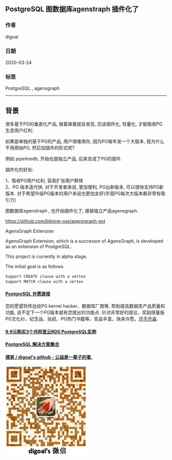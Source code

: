 ## PostgreSQL 图数据库agenstraph 插件化了  
        
### 作者                                                                        
digoal                                                                                                                 
                          
### 日期                                                                                                                 
2020-03-24                                                                                                             
                                                                                                                 
### 标签                                                                                                                 
PostgreSQL , agensgraph   
                     
----               
                          
## 背景      
很多基于PG的垂直化产品, 做着做着就会发现, 应该插件化, 轻量化, 才能吸收PG生态用户红利.   
  
如果是单独的基于PG的产品, 用户很难用你, 因为PG每年发一个大版本, 我为什么不用原始PG, 然后加插件的形式呢?  
  
例如 pipelinedb, 开始也是独立产品, 后来变成了PG的插件.  
  
插件化的好处:  
  
1、吸收PG用户红利, 容易扩张用户群体  
2、PG 版本迭代快, 对于开发者来说, 更加便利, PG出新版本, 可以很快支持PG新版本. 对于希望升级PG版本的用户来说也更加友好(毕竟PG每次大版本都非常有吸引力)  
  
图数据库agenstraph , 也开始插件化了, 接替独立产品agensgraph.   
  
https://github.com/bitnine-oss/agensgraph-ext  
  
AgensGraph Extension  
  
AgensGraph Extension, which is a successor of AgensGraph, is developed as an extension of PostgreSQL.  
  
This project is currently in alpha stage.  
  
The initial goal is as follows.  
  
```  
Support CREATE clause with a vertex  
Support MATCH clause with a vertex  
```  
  
  
    
  
  
  
  
  
  
  
  
  
  
  
  
  
  
  
  
  
  
  
  
  
  
  
  
  
  
  
  
  
  
  
  
  
  
  
  
  
  
  
  
  
  
  
  
  
  
  
  
  
  
  
  
  
#### [PostgreSQL 许愿链接](https://github.com/digoal/blog/issues/76 "269ac3d1c492e938c0191101c7238216")
您的愿望将传达给PG kernel hacker、数据库厂商等, 帮助提高数据库产品质量和功能, 说不定下一个PG版本就有您提出的功能点. 针对非常好的提议，奖励限量版PG文化衫、纪念品、贴纸、PG热门书籍等，奖品丰富，快来许愿。[开不开森](https://github.com/digoal/blog/issues/76 "269ac3d1c492e938c0191101c7238216").  
  
  
#### [9.9元购买3个月阿里云RDS PostgreSQL实例](https://www.aliyun.com/database/postgresqlactivity "57258f76c37864c6e6d23383d05714ea")
  
  
#### [PostgreSQL 解决方案集合](https://yq.aliyun.com/topic/118 "40cff096e9ed7122c512b35d8561d9c8")
  
  
#### [德哥 / digoal's github - 公益是一辈子的事.](https://github.com/digoal/blog/blob/master/README.md "22709685feb7cab07d30f30387f0a9ae")
  
  
![digoal's wechat](../pic/digoal_weixin.jpg "f7ad92eeba24523fd47a6e1a0e691b59")
  
